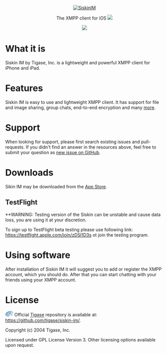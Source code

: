 <p align="center">
  <a href="https://siskin.im/">
    <img
      alt="SiskinIM"
      src="https://siskin.im/img/services/colors.jpg"
      width="600"
    />
  </a>
</p>

<p align="center">
  The XMPP client for iOS <img src="https://github.com/tigaseinc/website-assets/blob/master/tigase/images/tigase-logo.png?raw=true" width="25px"/>
</p>

<p align="center">
  <a href="https://itunes.apple.com/us/app/tigase-messenger/id1153516838">
    <img src="https://siskin.im/img/appstore-download.svg"/>
  </a>
</p>

# What it is

Siskin IM by Tigase, Inc. is a lightweight and powerful XMPP client for iPhone and iPad.

# Features

Siskin IM is easy to use and lightweight XMPP client. It has support for file and image sharing, group chats, end-to-end encryption and many [more](https://siskin.im).

# Support

When looking for support, please first search existing issues and pull-requests. If you didn't find an answer in the resources above, feel free to submit your question as [new issue on GitHub](https://github.com/tigase/siskin-im/issues/new/choose).

# Downloads

Sikin IM may be downloaded from the [App Store](https://itunes.apple.com/us/app/tigase-messenger/id1153516838).

## TestFlight

**WARNING: Testing version of the Siskin can be unstable and cause data loss, you are using it at your discretion.

To sign up to TestFlight beta testing please use following link: https://testflight.apple.com/join/zDSl1D3s ot join the testing program.

# Using software

After installation of Siskin IM it will suggest you to add or register the XMPP account, which you should do.
After that you can start chatting with your friends using your XMPP account.

# License

<img alt="Tigase Tigase Logo" src="https://github.com/tigase/website-assets/blob/master/tigase/images/tigase-logo.png?raw=true" width="25"/> Official <a href="https://tigase.net/">Tigase</a> repository is available at: https://github.com/tigase/siskin-im/.

Copyright (c) 2004 Tigase, Inc.

Licensed under GPL License Version 3. Other licensing options available upon request.
